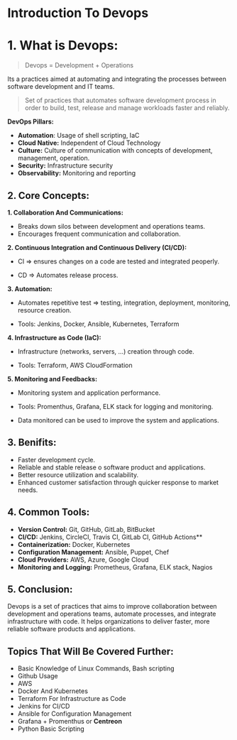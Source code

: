 # Introduction To Devops

# 1. What is Devops:

> Devops = Development + Operations

Its a practices aimed at automating and integrating the processes between software development and IT teams.

> Set of practices that automates software development process in order to build, test, release and manage workloads faster and reliably.

**DevOps Pillars:**
- **Automation**: Usage of shell scripting, IaC
- **Cloud Native:** Independent of Cloud Technology
- **Culture:** Culture of communication with concepts of development, management, operation.
- **Security:** Infrastructure security
- **Observability:** Monitoring and reporting

## 2. Core Concepts:

**1. Collaboration And Communications:**

- Breaks down silos between development and operations teams.
- Encourages frequent communication and collaboration.

**2. Continuous Integration and Continuous Delivery (CI/CD):**

- CI => ensures changes on a code are tested and integrated peoperly.

- CD => Automates release process.

**3. Automation:**

- Automates repetitive test => testing, integration, deployment, monitoring, resource creation.

- Tools: Jenkins, Docker, Ansible, Kubernetes, Terraform

**4. Infrastructure as Code (IaC):**

- Infrastructure (networks, servers, ...) creation through code.

- Tools: Terraform, AWS CloudFormation

**5. Monitoring and Feedbacks:**

- Monitoring system and application performance.

- Tools: Promenthus, Grafana, ELK stack for logging and monitoring.

- Data monitored can be used to improve the system and applications.

## 3. Benifits:

- Faster development cycle.
- Reliable and stable release o software product and applications.
- Better resource utilization and scalability.
- Enhanced customer satisfaction through quicker response to market needs.

## 4. Common Tools:

- **Version Control:** Git, GitHub, GitLab, BitBucket
- **CI/CD:** Jenkins, CircleCI, Travis CI, GitLab CI, GitHub Actions**
- **Containerization:** Docker, Kubernetes
- **Configuration Management:** Ansible, Puppet, Chef
- **Cloud Providers:** AWS, Azure, Google Cloud
- **Monitoring and Logging:** Prometheus, Grafana, ELK stack, Nagios

## 5. Conclusion:

Devops is a set of practices that aims to improve collaboration between development and operations teams, automate processes, and integrate infrastructure with code. It helps organizations to deliver faster, more reliable software products and applications.


## Topics That Will Be Covered Further:
- Basic Knowledge of Linux Commands, Bash scripting
- Github Usage
- AWS
- Docker And Kubernetes
- Terraform For Infrastructure as Code
- Jenkins for CI/CD
- Ansible for Configuration Management
- Grafana + Promenthus or **Centreon**
- Python Basic Scripting
